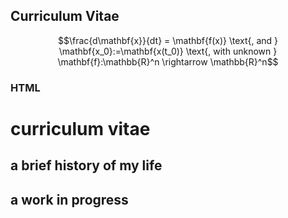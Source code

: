 <div>
    <div class="fullscreen z-2-back">
        <div class="visor">
            <div class="sc-art-row">
                <div class="sc-art"></div>
                <div class="blackout"></div>
            </div>
        </div> 
    </div>
    <div class="cv">
        <div class="poster-row main-row" markdown="1">
            <div class="poster-column" markdown="1">
                <div class="poster-scols" markdown="1">

## Curriculum Vitae

$$\frac{d\mathbf{x}}{dt} = \mathbf{f(x)} \text{, and } \mathbf{x_0}:=\mathbf{x(t_0)} \text{, with unknown } \mathbf{f}:\mathbb{R}^n \rightarrow \mathbb{R}^n$$

### HTML

<h1 class="huge">curriculum vitae</h1>
<h2 class="large">a brief history of my life</h2>
<h2 class="large">a work in progress</h2>
                </div>
            </div>
        </div>
    </div>
</div>